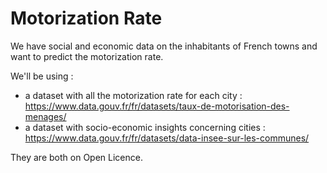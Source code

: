 # Motorization Rate

We have social and economic data on the inhabitants of French towns and want to predict the motorization rate.

We'll be using :
- a dataset with all the motorization rate for each city : https://www.data.gouv.fr/fr/datasets/taux-de-motorisation-des-menages/
- a dataset with socio-economic insights concerning cities : https://www.data.gouv.fr/fr/datasets/data-insee-sur-les-communes/

They are both on Open Licence.
